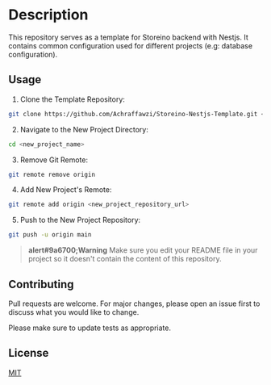 # Description

This repository serves as a template for Storeino backend with Nestjs.
It contains common configuration used for different projects (e.g: database configuration).

## Usage

1. Clone the Template Repository:

```bash
git clone https://github.com/Achraffawzi/Storeino-Nestjs-Template.git <new_project_name>
```

2. Navigate to the New Project Directory:

```bash
cd <new_project_name>
```

3. Remove Git Remote:

```bash
git remote remove origin
```

4. Add New Project's Remote:

```bash
git remote add origin <new_project_repository_url>
```

5. Push to the New Project Repository:

```bash
git push -u origin main
```

> **alert#9a6700;Warning**
> Make sure you edit your README file in your project so it doesn't contain the content of this repository.

## Contributing

Pull requests are welcome. For major changes, please open an issue first
to discuss what you would like to change.

Please make sure to update tests as appropriate.

## License

[MIT](https://choosealicense.com/licenses/mit/)
